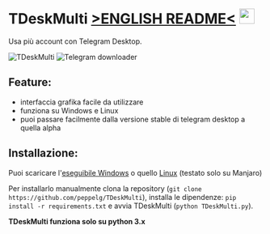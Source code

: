 # TDeskMulti [>ENGLISH README<](https://github.com/peppelg/TDeskMulti/blob/master/README_EN.md) <img src="https://raw.githubusercontent.com/peppelg/TDeskMulti/master/icon.png" width="30" height="30" />
Usa più account con Telegram Desktop.

![TDeskMulti](https://i.imgur.com/IIbqieu.png)
![Telegram downloader](https://i.imgur.com/1tDURVk.png)

Feature:
---------
- interfaccia grafika facile da utilizzare
- funziona su Windows e Linux
- puoi passare facilmente dalla versione stable di telegram desktop a quella alpha

Installazione:
--------------
Puoi scaricare l'[eseguibile Windows](https://github.com/peppelg/TDeskMulti/blob/master/executables/TDeskMulti.exe?raw=true) o quello
[Linux](https://github.com/peppelg/TDeskMulti/blob/master/executables/TDeskMulti?raw=true) (testato solo su Manjaro)

Per installarlo manualmente clona la repository (`git clone https://github.com/peppelg/TDeskMulti`), installa le dipendenze: `pip install -r requirements.txt` e
avvia TDeskMulti (`python TDeskMulti.py`).

**TDeskMulti funziona solo su python 3.x**
